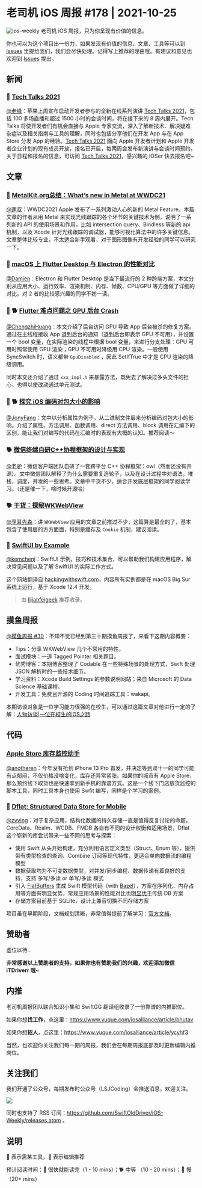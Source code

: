 # 老司机 iOS 周报 #178 | 2021-10-25

![ios-weekly](https://github.com/SwiftOldDriver/iOS-Weekly/blob/master/assets/ios-weekly.png?raw=true)
老司机 iOS 周报，只为你呈现有价值的信息。

你也可以为这个项目出一份力，如果发现有价值的信息、文章、工具等可以到 [Issues](https://github.com/SwiftOldDriver/iOS-Weekly/issues) 里提给我们，我们会尽快处理。记得写上推荐的理由哦。有建议和意见也欢迎到 [Issues](https://github.com/SwiftOldDriver/iOS-Weekly/issues) 提出。

## 新闻

### 🌟 [Tech Talks 2021](https://developer.apple.com/cn/tech-talks/)

[@老峰](https://github.com/Gesantung)：苹果上周宣布启动开发者参与的全新在线系列演讲 [Tech Talks 2021](https://developer.apple.com/cn/tech-talks/)，包括 100 多场直播和超过 1500 小时的会谈时间，将在接下来的 8 周内展开。Tech Talks 将使开发者们有机会直接与 Apple 专家交流，深入了解新技术、解决疑难杂症以及相关指南与工具的理解，同时也包括分享他们在开发 App 与在 App Store 分发 App 的经验。[Tech Talks 2021](https://developer.apple.com/cn/tech-talks/) 面向 Apple 开发者计划和 Apple 开发者企业计划的现有成员开放，报名已开启，每两周会发布新演讲与会谈时间预约。关于日程和报名的信息，可访问 [Tech Talks 2021](https://developer.apple.com/cn/tech-talks/)，感兴趣的 iOSer 快去报名吧~


## 文章

### 🐎 [MetalKit.org总结：What’s new in Metal at WWDC21](https://metalkit.org/2021/06/18/whats-new-in-metal-at-wwdc21/)

[@莲叔](https://github.com/aaaron7)：WWDC2021 Apple 发布了一系列激动人心的新的 Metal Feature。本篇文章的作者从用 Metal 来实现光线跟踪的各个环节的关键技术为例，说明了一系列新的 API 的使用场景和作用，比如 intersection query、Bindless 等新的 api 机制，以及 Xcode 针对光线跟踪的调试器，能够可视化算法中的许多关键信息。文章整体比较专业，不太适合新手观看，对于图形图像有开发经验的同学可以研究一下。

### 🐎 [macOS 上 Flutter Desktop 与 Electron 的性能对比](https://mp.weixin.qq.com/s/uTHi8SfCvXJfbie1A1YNVA)

[@Damien](https://github.com/ZengyiMa)：Electron 和 Flutter Desktop 是当下最流行的 2 种跨端方案，本文分别从应用大小、运行效率、渲染机制、内存、帧数、CPU/GPU 等方面做了详细的对比。对 2 者的比较感兴趣的同学不妨一读。

### 🌟 🐕 [Flutter 难点问题之 GPU 后台 Crash](https://mp.weixin.qq.com/s/KVux8rYCPXcvDODUskinBQ)

[@ChengzhiHuang](https://github.com/ChengzhiHuang)：本文介绍了后台访问 GPU 导致 App 后台被杀的修复方案。通过在主线程接收 App 退到后台的通知（退到后台即表示 GPU 不可用），并设置一个 bool 变量，在实际渲染的线程中根据 bool 变量，来进行分支处理：GPU 可用时照常使用 GPU 渲染；GPU 不可用时降级用 CPU 渲染。一般使用 SyncSwitch 时，语义都带 ``GpuDisabled`` ，因此 SetIfTrue 中才是 CPU 渲染的降级调用。

同时本文还介绍了通过 ``xxx_impl.h`` 来暴露方法，既免去了解决过多头文件的担心，也得以使改动通过单元测试。

### 🌟 🐕 [探究 iOS 编码对包大小的影响](https://juejin.cn/post/7015861914370736136)

[@JonyFang](https://github.com/JonyFang)：文中以分析属性为例子，从二进制文件层来分析编码对包大小的影响。介绍了属性、方法调用、函数调用、direct 方法调用、block 调用在汇编下的区别，能让我们对编写的代码在汇编时的表现有大概的认知。推荐阅读～

### 🐕 [微信终端自研C++协程框架的设计与实现](https://mp.weixin.qq.com/s/c17DaD7JbKlDFT6J8haEFw)

[@老驴](https://weibo.com/u/6090610445)：微信客户端团队自研了一套跨平台 C++ 协程框架：owl（然而还没有开源）。文中微信团队解释了为什么需要重复造轮子，以及在设计过程中对语法，堆栈，调度，并发的一些思考。文章中干货不少，适合开发底层框架的同学阅读学习。（还是催一下，啥时候开源哈）

### 🐕 [干货：探秘WKWebView](https://mp.weixin.qq.com/s/l9D4V0ON3uJ0HfsJ7bpJiQ)

[@享耳先森](https://github.com/iblacksun)：讲 `WKWebView` 应用的文章之前推过不少，这篇算是最全的了，基本包含了使用层的方方面面，特别是缓存及 `Cookie` 机制，建议阅读。

### 🐢 [SwiftUI by Example](https://jaywcjlove.gitee.io/swiftui-example/)

[@kemchenj](https://kemchenj.github.io/)：SwiftUI 示例，技巧和技术集合，可以帮助我们构建应用程序，解决常见问题以及了解 SwiftUI 的实际工作方式。

这个网站翻译自 [hackingwithswift.com](https://www.hackingwithswift.com/quick-start/swiftui)，内容所有实例都是在 macOS Big Sur 系统上运行，基于 Xcode 12.4 开发。

> 由 [lijianfeigeek](https://github.com/lijianfeigeek) 推荐收录。

## 摸鱼周报

[@摸鱼周报 #30](https://mp.weixin.qq.com/s/KNyIcOKGfY5Ok-oSQqLs6w)：不知不觉已经到第三十期摸鱼周报了，来看下这期内容概要：

* Tips：分享 WKWebView 几个不常用的特性。
* 面试模块：一道 Tagged Pointer 相关题目。
* 优秀博客：本期博客整理了 Codable 在一些特殊场景的处理方式，Swift 处理 JSON 解析时的一些技术细节。
* 学习资料：Xcode Build Settings 的参数说明网站；来自 Microsoft 的 Data Science 基础课程。
* 开发工具：免费且开源的 Coding 时间追踪工具：wakapi。

本期访谈对象是一位学习能力很强的在校生，可以通过这篇文章对他进行一定的了解：[人物访谈|一位在校生的iOS之路](https://mp.weixin.qq.com/s/9Z7-8trqc7MmIlrjHqbtsA)


## 代码

### [Apple Store 库存监控助手](https://github.com/Sunnyyoung/AppleReserver)

[@anotheren](https://github.com/anotheren)：今年没有抢到 iPhone 13 Pro 首发，并决定等到双十一的同学可能有点郁闷，不仅价格没啥变化，库存还异常紧张。如果你的城市有 Apple Store，那么预约线下取货也是快速拿到新手机的靠谱方式。这是一个线下门店放货监控的脚本工具，同时工具本身也使用 Swfit 编写，同样是个学习的案例。

### 🐢 [Dflat: Structured Data Store for Mobile](https://github.com/liuliu/dflat)

[@zvving](https://github.com/zvving)：对于复杂应用，结构化数据的持久存储一直是值得反复讨论的命题。CoreData、Realm、WCDB、FMDB 各自有不同的设计权衡和适用场景，Dflat 这个崭新的库尝试带来一些不同的思考与探索：

- 使用 Swift 从头开始构建，充分利用语言定义类型（Struct、Enum 等），提供带有类型检查的查询、Combine 订阅等现代特性，更适合单向数据流的编程模型
- 数据获取均为不可变数据类型，对并发/同步编程、数据传递有着良好的支持，支持 多写/多读 or 单写/多读 模式
- 引入 [FlatBuffers](https://halfrost.com/flatbuffers_schema/) 生成 Swift 模型代码（with [Bazel](https://bazel.build/)），方案在序列化、内存占用等方面有明显优势，常规应用场景的性能对比也[明显优于](https://dflat.io/benchmark/)传统 DB 方案
- 存储方案目前基于 SQLite，设计上兼容切换不同存储方案

项目虽在早期阶段，文档规划清晰，非常值得提前了解学习：[官方文档](https://dflat.io/)。

## 赞助者

虚位以待..

**非常感谢以上赞助者的支持，如果你也有赞助我们的兴趣，欢迎添加微信 iTDriverr 哦~**

## 内推

老司机周报团队联合知识小集和 SwiftGG 翻译组收录了一份靠谱的内推职位。

如果你想**找工作**，点这里：https://www.yuque.com/iosalliance/article/bhutav

如果你想**招人**，点这里：https://www.yuque.com/iosalliance/article/ycyhf3

当然，也欢迎你关注我们每一期的周报，我们会在每期周报底部及时更新编辑内推岗位。

## 关注我们

我们开通了公众号，每期发布时公众号（LSJCoding）会推送消息，欢迎关注。

![](https://github.com/SwiftOldDriver/iOS-Weekly/blob/master/assets/qrcode_for_wechat.jpg?raw=true)

同时也支持了 RSS 订阅：https://github.com/SwiftOldDriver/iOS-Weekly/releases.atom 。

## 说明

🚧 表示需某工具，🌟 表示编辑推荐

预计阅读时间：🐎 很快就能读完（1 - 10 mins）；🐕 中等 （10 - 20 mins）；🐢 慢（20+ mins）
